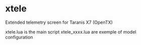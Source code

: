 # xtele
Extended telemetry screen for Taranis X7 (OpenTX)

xtele.lua is the main script
xtele_xxxx.lua are exemple of model configuration